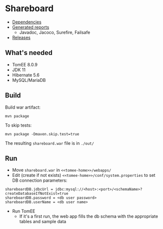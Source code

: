 # Shareboard 

* [Dependencies](https://ra-c.github.io/shareboard_is/dependencies.html)
* [Generated reports](https://ra-c.github.io/shareboard_is/project-reports.html)
  + Javadoc, Jacoco, Surefire, Failsafe
* [Releases](https://github.com/ra-c/shareboard_is/releases)


## What's needed

* TomEE 8.0.9
* JDK 11
* Hibernate 5.6
* MySQL/MariaDB  


## Build

Build war artifact:  
```
mvn package
```
    
To skip tests:
```    
mvn package -Dmaven.skip.test=true
```


The resulting ``shareboard.war`` file is in ``./out/``


## Run

* Move ``shareboard.war`` in ``<<tomee-home>>/webapps/``  
* Edit (create if not exists) ``<<tomee-home>>/conf/system.properties`` to set DB connection parameters:  
```
shareboardDB.jdbcUrl = jdbc:mysql://<host>:<port>/<schemaName>?createDatabaseIfNotExist=true
shareboardDB.password = <db user password>
shareboardDB.userName = <db user name>
```
* Run TomEE
  + If it's a first run, the web app fills the db schema with the appropriate tables and sample data
